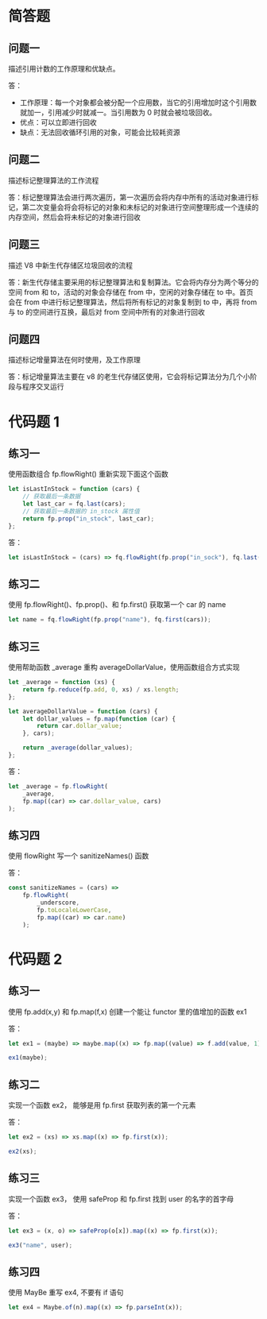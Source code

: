 # 简答题

## 问题一

描述引用计数的工作原理和优缺点。

答：

- 工作原理：每一个对象都会被分配一个应用数，当它的引用增加时这个引用数就加一，引用减少时就减一。当引用数为 0 时就会被垃圾回收。
- 优点：可以立即进行回收
- 缺点：无法回收循环引用的对象，可能会比较耗资源

## 问题二

描述标记整理算法的工作流程

答：标记整理算法会进行两次遍历，第一次遍历会将内存中所有的活动对象进行标记，第二次变量会将会将标记的对象和未标记的对象进行空间整理形成一个连续的内存空间，然后会将未标记的对象进行回收

## 问题三

描述 V8 中新生代存储区垃圾回收的流程

答：新生代存储主要采用的标记整理算法和复制算法。它会将内存分为两个等分的空间 from 和 to，活动的对象会存储在 from 中，空闲的对象存储在 to 中。首页会在 from 中进行标记整理算法，然后将所有标记的对象复制到 to 中，再将 from 与 to 的空间进行互换，最后对 from 空间中所有的对象进行回收

## 问题四

描述标记增量算法在何时使用，及工作原理

答：标记增量算法主要在 v8 的老生代存储区使用，它会将标记算法分为几个小阶段与程序交叉运行

# 代码题 1

## 练习一

使用函数组合 fp.flowRight() 重新实现下面这个函数

```js
let isLastInStock = function (cars) {
	// 获取最后一条数据
	let last_car = fq.last(cars);
	// 获取最后一条数据的 in_stock 属性值
	return fp.prop("in_stock", last_car);
};
```

答：

```js
let isLastInStock = (cars) => fq.flowRight(fp.prop("in_sock"), fq.last(cars));
```

## 练习二

使用 fp.flowRight()、fp.prop()、和 fp.first() 获取第一个 car 的 name

```js
let name = fq.flowRight(fp.prop("name"), fq.first(cars));
```

## 练习三

使用帮助函数 \_average 重构 averageDollarValue，使用函数组合方式实现

```js
let _average = function (xs) {
	return fp.reduce(fp.add, 0, xs) / xs.length;
};

let averageDollarValue = function (cars) {
	let dollar_values = fp.map(function (car) {
		return car.dollar_value;
	}, cars);

	return _average(dollar_values);
};
```

答：

```js
let _average = fp.flowRight(
	_average,
	fp.map((car) => car.dollar_value, cars)
);
```

## 练习四

使用 flowRight 写一个 sanitizeNames() 函数

答：

```js
const sanitizeNames = (cars) =>
	fp.flowRight(
		_underscore,
		fp.toLocaleLowerCase,
		fp.map((car) => car.name)
	);
```

# 代码题 2

## 练习一

使用 fp.add(x,y) 和 fp.map(f,x) 创建一个能让 functor 里的值增加的函数 ex1

答：

```js
let ex1 = (maybe) => maybe.map((x) => fp.map((value) => f.add(value, 1), x));

ex1(maybe);
```

## 练习二

实现一个函数 ex2， 能够是用 fp.first 获取列表的第一个元素

答：

```js
let ex2 = (xs) => xs.map((x) => fp.first(x));

ex2(xs);
```

## 练习三

实现一个函数 ex3， 使用 safeProp 和 fp.first 找到 user 的名字的首字母

答：

```js
let ex3 = (x, o) => safeProp(o[x]).map((x) => fp.first(x));

ex3("name", user);
```

## 练习四

使用 MayBe 重写 ex4, 不要有 if 语句

```js
let ex4 = Maybe.of(n).map((x) => fp.parseInt(x));
```
